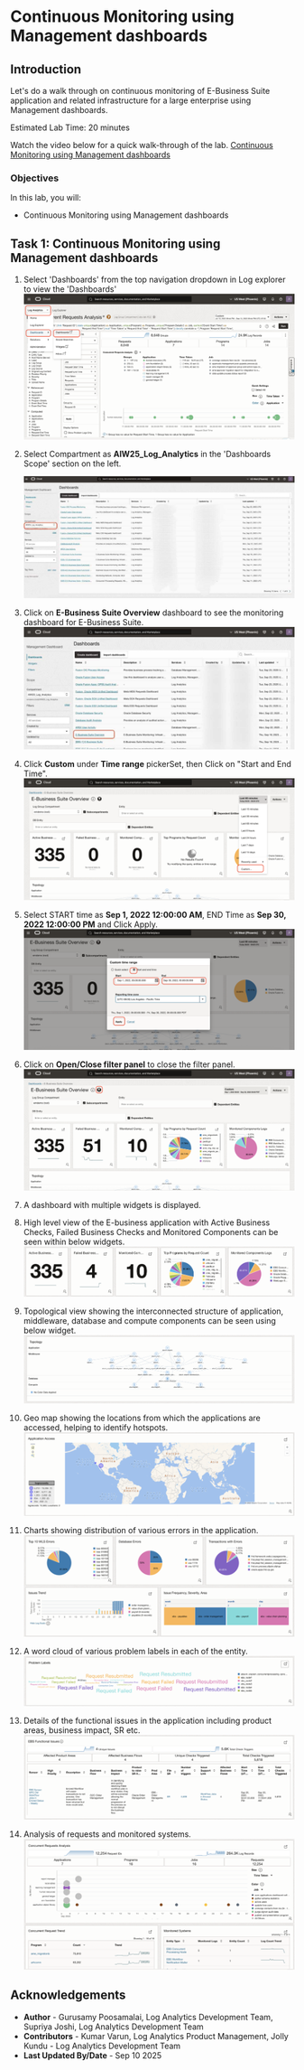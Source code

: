 # Continuous Monitoring using Management dashboards

## Introduction

Let's do a walk through on continuous monitoring of E-Business Suite application and related infrastructure for a large enterprise using Management dashboards.

Estimated Lab Time: 20 minutes

Watch the video below for a quick walk-through of the lab.
[Continuous Monitoring using Management dashboards](videohub:1_99o2xtxy)

### Objectives

In this lab, you will:
* Continuous Monitoring using Management dashboards

## **Task 1:**  Continuous Monitoring using Management dashboards

1. Select 'Dashboards' from the top navigation dropdown in Log explorer to view the 'Dashboards'
   ![](images/la-nav-ebs-dashboard.png "Ui Desc")

2. Select Compartment as  **AIW25\_Log\_Analytics** in the 'Dashboards Scope' section on the left.

   ![](images/la-dash-ebs-compartment.png "Ui Desc")

3. Click on **E-Business Suite Overview** dashboard to see the monitoring dashboard for E-Business Suite.
   ![](images/la-dash-ebs.png "ebs dashboard")


4. Click **Custom** under **Time range** pickerSet, then Click on "Start and End Time".
   ![](images/la-dash-custom-time.png "Ui Desc")

5. Select START time as **Sep 1, 2022 12:00:00 AM**, END Time as **Sep 30, 2022 12:00:00 PM** and Click Apply.
   ![](images/la-custom-time-selection.png "Ui Desc")


6.  Click on **Open/Close filter panel** to close the filter panel.
      ![](images/close-filter-panel.png "close filter")

 
7. A dashboard with multiple widgets is displayed.
 
8. High level view of the E-business application with Active Business Checks, Failed Business Checks and Monitored Components can be seen within below widgets.
   ![](images/ebs1.png "ebs1")

 
9. Topological view showing the interconnected structure of application, middleware, database and compute components can be seen using below widget.
   ![](images/ebs2.png "ebs2")

10. Geo map showing the locations from which the applications are accessed, helping to identify hotspots.
   ![](images/ebs3.png "ebs3")

11. Charts showing distribution of various errors in the application.
   ![](images/ebs4.png "ebs4")

12. A word cloud of various problem labels in each of the entity.
   ![](images/ebs5.png "ebs5")

13. Details of the functional issues in the application including product areas, business impact, SR etc.
   ![](images/ebs6.png "ebs6")

14. Analysis of requests and monitored systems.
   ![](images/ebs7.png "ebs7")









         
   
## Acknowledgements
* **Author** - Gurusamy Poosamalai, Log Analytics Development Team, Supriya Joshi, Log Analytics Development Team
* **Contributors** -  Kumar Varun, Log Analytics Product Management, Jolly Kundu - Log Analytics Development Team
* **Last Updated By/Date** - Sep 10 2025
